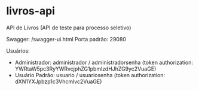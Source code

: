 # livros-api
API de Livros (API de teste para processo seletivo)

Swagger: /swagger-ui.html
Porta padrão: 29080

Usuários:
  - Administrador: administrador / administradorsenha (token authorization: YWRtaW5pc3RyYWRvcjphZG1pbmlzdHJhZG9yc2VuaGE)
  - Usuário Padrão: usuario / usuariosenha (token authorization: dXN1YXJpbzp1c3Vhcmlvc2VuaGE)
